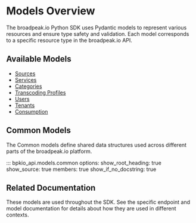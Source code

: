 # Models Overview

The broadpeak.io Python SDK uses Pydantic models to represent various resources and ensure type safety and validation. Each model corresponds to a specific resource type in the broadpeak.io API.

## Available Models

- [Sources](sources.md)
- [Services](services.md)
- [Categories](categories.md)
- [Transcoding Profiles](transcoding_profiles.md)
- [Users](users.md)
- [Tenants](tenants.md)
- [Consumption](consumption.md)

## Common Models

The Common models define shared data structures used across different parts of the broadpeak.io platform.

::: bpkio_api.models.common
    options:
      show_root_heading: true
      show_source: true
      members: true
      show_if_no_docstring: true

## Related Documentation

These models are used throughout the SDK. See the specific endpoint and model documentation for details about how they are used in different contexts. 